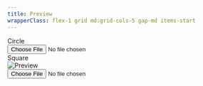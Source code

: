 ```yaml
---
title: Preview
wrapperClass: flex-1 grid md:grid-cols-5 gap-md items-start
---
```


<div class="vv-input-file 
            vv-input-file--hidden
            vv-input-file--circle">
    <label for="circle">Circle</label>
    <div class="vv-input-file__drop-area">
        <div class="vv-input-file__preview">
          <IconifyIcon icon="akar-icons:image" />
        </div>
    </div>
    <div class="vv-input-file__wrapper">
        <input id="circle" 
               type="file" 
               name="droparea" 
               placeholder="Placeholder text" 
               aria-describedby="droparea-hint" />
    </div>
</div>

<div class="vv-input-file 
            vv-input-file--hidden
            vv-input-file--square">
    <label for="square">Square</label>
    <div class="vv-input-file__drop-area">
        <picture class="vv-input-file__preview">
          <img src="https://picsum.photos/200/300" alt="Preview" />
        </picture>
    </div>
    <div class="vv-input-file__wrapper">
        <input id="square" 
               type="file" 
               name="droparea" 
               placeholder="Placeholder text" 
               aria-describedby="droparea-hint" />
    </div>
</div>